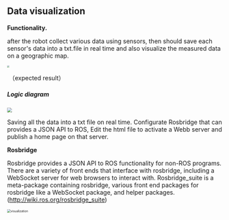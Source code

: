 ## Data visualization

**Functionality.**

  after the robot collect various data using sensors, then should save each sensor's data into a txt.file in real time and also visualize the measured data on a geographic map. 

<img src="C:\Users\ASUS\Desktop\visualization.jpg" style="zoom: 33%;" />

​                                                               （expected result）

##### Logic diagram 

<img src="C:\Users\ASUS\Desktop\visualization2.jpg" style="zoom: 67%;" />



  Saving all the data into a txt file on real time. Configurate Rosbridge that can provides a JSON API to ROS, Edit the html file to activate a Webb server and publish a home page on that server.



**Rosbridge** 

  Rosbridge provides a JSON API to ROS functionality for non-ROS programs. There are a variety of front ends that interface with rosbridge, including a WebSocket server for web browsers to interact with. Rosbridge_suite is a meta-package containing rosbridge, various front end packages for rosbridge like a WebSocket package, and helper packages. (http://wiki.ros.org/rosbridge_suite)

<img src="C:\Users\ASUS\Desktop\visualization.jpg" alt="visualization" style="zoom:50%;" />